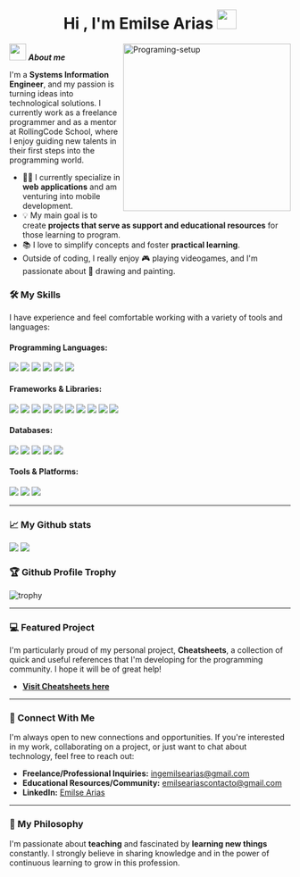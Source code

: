 <h1 align="center"><b>Hi , I'm Emilse Arias </b><img src="https://media.giphy.com/media/hvRJCLFzcasrR4ia7z/giphy.gif" width="35"></h1>
<!--  -->
<img align="right" width=300px alt="Programing-setup" src="https://github.com/user-attachments/assets/50aebe0f-14eb-44cc-9b26-79675d2a1b7b" />

<img src="https://media.giphy.com/media/ObNTw8Uzwy6KQ/giphy.gif" width="30px">&nbsp;***About me***

I'm a **Systems Information Engineer**, and my passion is turning ideas into technological solutions. I currently work as a freelance programmer and as a mentor at RollingCode School, where I enjoy guiding new talents in their first steps into the programming world.

- 👨‍💻 I currently specialize in **web applications** and am venturing into mobile development.
- 💡 My main goal is to create **projects that serve as support and educational resources** for those learning to program.
- 📚 I love to simplify concepts and foster **practical learning**.
- Outside of coding, I really enjoy 🎮 playing videogames, and I'm passionate about 🎨 drawing and painting.

### 🛠️ My Skills

I have experience and feel comfortable working with a variety of tools and languages:

<h4>Programming Languages:</h4>
<span> 
  <img src="https://img.shields.io/badge/c%23-%23239120.svg?style=for-the-badge&logo=csharp&logoColor=white">
  <img src="https://img.shields.io/badge/javascript-%23323330.svg?style=for-the-badge&logo=javascript&logoColor=%23F7DF1E">
  <img src="https://img.shields.io/badge/typescript-%23007ACC.svg?style=for-the-badge&logo=typescript&logoColor=white">
  <img src="https://img.shields.io/badge/html5-%23E34F26.svg?style=for-the-badge&logo=html5&logoColor=white">
  <img src="https://img.shields.io/badge/css3-%231572B6.svg?style=for-the-badge&logo=css3&logoColor=white">
  <img src="https://img.shields.io/badge/Java-ED8B00?style=for-the-badge&logo=java&logoColor=white">
</span>

<h4>Frameworks & Libraries:</h4>
<span> 
  <img src="https://img.shields.io/badge/node.js-6DA55F?style=for-the-badge&logo=node.js&logoColor=white">
  <img src="https://img.shields.io/badge/express.js-%23404d59.svg?style=for-the-badge&logo=express&logoColor=%2361DAFB">
  <img src="https://img.shields.io/badge/react-%2320232a.svg?style=for-the-badge&logo=react&logoColor=%2361DAFB">
  <img src="https://img.shields.io/badge/react_native-%2320232a.svg?style=for-the-badge&logo=react&logoColor=%2361DAFB">
  <img src="https://img.shields.io/badge/Next-black?style=for-the-badge&logo=next.js&logoColor=white">
  <img src="https://img.shields.io/badge/angular-%23DD0031.svg?style=for-the-badge&logo=angular&logoColor=white">
  <img src="https://img.shields.io/badge/.NET-5C2D91?style=for-the-badge&logo=.net&logoColor=white">
  <img src="https://img.shields.io/badge/bootstrap-%238511FA.svg?style=for-the-badge&logo=bootstrap&logoColor=white">
  <img src="https://img.shields.io/badge/tailwindcss-%2338B2AC.svg?style=for-the-badge&logo=tailwind-css&logoColor=white">
  <img src="https://img.shields.io/badge/tailwindcss-%2338B2AC.svg?style=for-the-badge&logo=tailwind-css&logoColor=white">
</span>

<h4>Databases:</h4>
<span> 
  <img src="https://img.shields.io/badge/MongoDB-%234ea94b.svg?style=for-the-badge&logo=mongodb&logoColor=white">
  <img src="https://img.shields.io/badge/Microsoft%20SQL%20Server-CC2927?style=for-the-badge&logo=microsoft%20sql%20server&logoColor=white">
  <img src="ttps://img.shields.io/badge/postgres-%23316192.svg?style=for-the-badge&logo=postgresql&logoColor=white">
  <img src="https://img.shields.io/badge/mysql-4479A1.svg?style=for-the-badge&logo=mysql&logoColor=white">
  <img src="https://img.shields.io/badge/firebase-a08021?style=for-the-badge&logo=firebase&logoColor=ffcd34">
</span>

<h4>Tools & Platforms:</h4>
<span> 
  <img src="https://img.shields.io/badge/git-%23F05033.svg?style=for-the-badge&logo=git&logoColor=white">
  <img src="https://img.shields.io/badge/Notion-%23000000.svg?style=for-the-badge&logo=notion&logoColor=white">
  <img src="https://img.shields.io/badge/jira-%230A0FFF.svg?style=for-the-badge&logo=jira&logoColor=white">
</span>

---
### 📈 My Github stats

[![](https://github-readme-stats.vercel.app/api?username=emiarias&show_icons=true&theme=tokyonight&hide_border=true&locale=en)](https://github.com/emiarias)
[![](https://github-readme-streak-stats.herokuapp.com/?user=emiarias&theme=tokyonight&hide_border=true)](https://git.io/emiarias)


### 🏆 Github Profile Trophy
![trophy](https://github-profile-trophy.vercel.app/?username=emiarias&theme=dracula&no-frame=true)

---

### 💻 Featured Project

I'm particularly proud of my personal project, **Cheatsheets**, a collection of quick and useful references that I'm developing for the programming community. I hope it will be of great help!
* [**Visit Cheatsheets here**](https://emiarias.github.io/cheatsheets/index.html)

---

### 📩 Connect With Me

I'm always open to new connections and opportunities. If you're interested in my work, collaborating on a project, or just want to chat about technology, feel free to reach out:

* **Freelance/Professional Inquiries:** ingemilsearias@gmail.com
* **Educational Resources/Community:** emilseariascontacto@gmail.com
* **LinkedIn:** [Emilse Arias](https://www.linkedin.com/in/ariasemilseandrea/)

---

### 🌱 My Philosophy

I'm passionate about **teaching** and fascinated by **learning new things** constantly. I strongly believe in sharing knowledge and in the power of continuous learning to grow in this profession.
